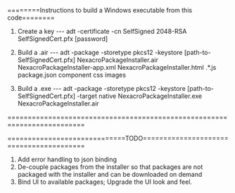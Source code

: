 ========Instructions to build a Windows executable from this code========

1) Create a key ---
adt -certificate -cn SelfSigned 2048-RSA SelfSignedCert.pfx [password]


2) Build a .air ---
adt -package -storetype pkcs12 -keystore [path-to-SelfSignedCert.pfx] NexacroPackageInstaller.air NexacroPackageInstaller-app.xml NexacroPackageInstaller.html .\*.js package.json component css images


3) Build a .exe --- 
adt -package -storetype pkcs12 -keystore [path-to-SelfSignedCert.pfx] -target native NexacroPackageInstaller.exe NexacroPackageInstaller.air

=========================================================================

=============================TODO========================================

1) Add error handling to json binding
2) De-couple packages from the installer so that packages are not packaged with the installer and can be downloaded on demand
3) Bind UI to available packages; Upgrade the UI look and feel.